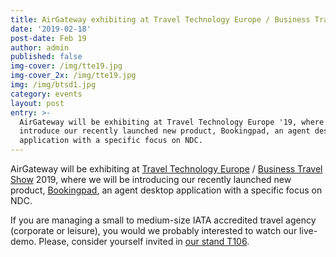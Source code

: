 ```yaml
---
title: AirGateway exhibiting at Travel Technology Europe / Business Travel Show '19
date: '2019-02-18'
post-date: Feb 19
author: admin
published: false
img-cover: /img/tte19.jpg
img-cover_2x: /img/tte19.jpg
img: /img/btsd1.jpg
category: events
layout: post
entry: >-
  AirGateway will be exhibiting at Travel Technology Europe '19, where we will
  introduce our recently launched new product, Bookingpad, an agent desktop
  application with a specific focus on NDC.
---
```

AirGateway will be exhibiting at [Travel Technology Europe](https://www.traveltechnologyeurope.com/) / [Business Travel Show](https://www.businesstravelshow.com/) 2019, where we will be introducing our recently launched new product, [Bookingpad](https://bookingpad.net/), an agent desktop application with a specific focus on NDC.

If you are managing a small to medium-size IATA accredited travel agency (corporate or leisure), you would we probably interested to watch our live-demo. Please, consider yourself invited in [our stand T106](https://www.traveltechnologyeurope.com/whats-on/exhibitor-list/exhibitor/airgateway-gmbh).
